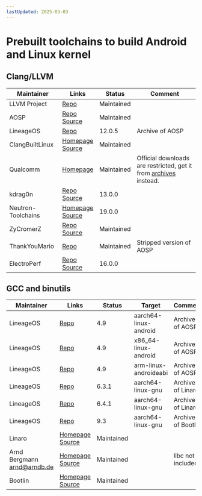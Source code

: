 ```yaml
---
lastUpdated: 2025-03-03
---
```


# Prebuilt toolchains to build Android and Linux kernel

## Clang/LLVM
| Maintainer | Links | Status | Comment |
|-|-|-|-|
| LLVM Project | [Repo](https://github.com/llvm/llvm-project) | Maintained ||
| AOSP | [Repo](https://android.googlesource.com/platform/prebuilts/clang/host/linux-x86)<br>[Source](https://android.googlesource.com/toolchain/llvm_android) | Maintained ||
| LineageOS | [Repo](https://github.com/LineageOS/android_prebuilts_clang_kernel_linux-x86_clang-r416183b) | 12.0.5 | Archive of AOSP |
| ClangBuiltLinux | [Homepage](https://cdn.kernel.org/pub/tools/llvm)<br>[Source](https://github.com/ClangBuiltLinux/tc-build) | Maintained ||
| Qualcomm | [Homepage](https://www.qualcomm.com/developer/software/snapdragon-llvm-compiler) | Maintained | Official downloads are restricted, get it from [archives](https://github.com/search?q=sdclang&type=repositories) instead. |
| kdrag0n | [Repo](https://github.com/kdrag0n/proton-clang)<br>[Source](https://github.com/kdrag0n/proton-clang-build) | 13.0.0 ||
| Neutron-Toolchains | [Homepage](https://github.com/Neutron-Toolchains/clang-build-catalogue)<br>[Source](https://github.com/kdrag0n/proton-clang-build) | 19.0.0 ||
| ZyCromerZ | [Repo](https://github.com/ZyCromerZ/Clang)<br>[Source](https://github.com/ZyCromerZ/tc-build) | Maintained ||
| ThankYouMario | [Repo](https://gitlab.com/ThankYouMario/android_prebuilts_clang-standalone) | Maintained | Stripped version of AOSP |
| ElectroPerf | [Repo](https://gitlab.com/ElectroPerf/atom-x-clang)<br>[Source](https://github.com/Atom-X-Devs/atom-x-tc-build) | 16.0.0 ||

## GCC and binutils
| Maintainer | Links | Status | Target | Comment |
|-|-|-|-|-|
| LineageOS | [Repo](https://github.com/LineageOS/android_prebuilts_gcc_linux-x86_aarch64_aarch64-linux-android-4.9) | 4.9 | aarch64-linux-android | Archive of AOSP |
| LineageOS | [Repo](https://github.com/LineageOS/android_prebuilts_gcc_linux-x86_x86_x86_64-linux-android-4.9) | 4.9 | x86_64-linux-android | Archive of AOSP |
| LineageOS | [Repo](https://github.com/LineageOS/android_prebuilts_gcc_linux-x86_arm_arm-linux-androideabi-4.9) | 4.9 | arm-linux-androideabi | Archive of AOSP |
| LineageOS | [Repo](https://github.com/LineageOS/android_prebuilts_gcc_linux-x86_aarch64_aarch64-linux-gnu-6.3.1) | 6.3.1 | aarch64-linux-gnu | Archive of Linaro |
| LineageOS | [Repo](https://github.com/LineageOS/android_prebuilts_gcc_linux-x86_aarch64_aarch64-linux-gnu-6.4.1) | 6.4.1 | aarch64-linux-gnu | Archive of Linaro |
| LineageOS | [Repo](https://github.com/LineageOS/android_prebuilts_gcc_linux-x86_aarch64_aarch64-linux-gnu-9.3) | 9.3 | aarch64-linux-gnu | Archive of Bootlin |
| Linaro | [Homepage](https://releases.linaro.org/components/toolchain/binaries)<br>[Source](https://releases.linaro.org/components/toolchain/gcc-linaro) | Maintained |||
| Arnd Bergmann<br>arnd@arndb.de | [Homepage](https://cdn.kernel.org/pub/tools/crosstool)<br>[Source](https://cdn.kernel.org/pub/tools/crosstool/files/src) | Maintained || libc not included |
| Bootlin | [Homepage](https://toolchains.bootlin.com)<br>[Source](https://toolchains.bootlin.com) | Maintained |||

